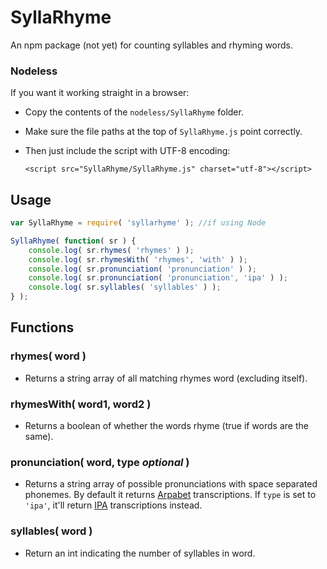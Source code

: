 # SyllaRhyme
An npm package (not yet) for counting syllables and rhyming words.


### Nodeless
If you want it working straight in a browser:  

* Copy the contents of the ```nodeless/SyllaRhyme``` folder.  
* Make sure the file paths at the top of ```SyllaRhyme.js``` point correctly.  
* Then just include the script with UTF-8 encoding:  

  ```<script src="SyllaRhyme/SyllaRhyme.js" charset="utf-8"></script>```

## Usage

```javascript  
var SyllaRhyme = require( 'syllarhyme' ); //if using Node  

SyllaRhyme( function( sr ) {
    console.log( sr.rhymes( 'rhymes' ) );
    console.log( sr.rhymesWith( 'rhymes', 'with' ) );
    console.log( sr.pronunciation( 'pronunciation' ) );
    console.log( sr.pronunciation( 'pronunciation', 'ipa' ) );
    console.log( sr.syllables( 'syllables' ) );
} );
```
## Functions

### rhymes( word )
* Returns a string array of all matching rhymes word (excluding itself).
### rhymesWith( word1, word2 )
* Returns a boolean of whether the words rhyme (true if words are the same).
### pronunciation( word, type *optional* )
* Returns a string array of possible pronunciations with space separated phonemes. By default it returns [Arpabet](https://en.wikipedia.org/wiki/Arpabet) transcriptions. If ```type``` is set to ```'ipa'```, it'll return [IPA](https://en.wikipedia.org/wiki/Help:IPA_for_English) transcriptions instead.
### syllables( word )
* Return an int indicating the number of syllables in word.